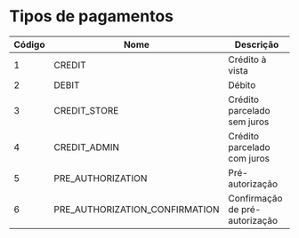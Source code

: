 # Tipos de pagamentos

| Código | Nome | Descrição |
| --- | --- | --- |
| 1   | CREDIT | Crédito à vista |
| 2   | DEBIT | Débito |
| 3   | CREDIT_STORE | Crédito parcelado sem juros |
| 4   | CREDIT_ADMIN | Crédito parcelado com juros |
| 5   | PRE_AUTHORIZATION | Pré-autorização |
| 6   | PRE\_AUTHORIZATION\_CONFIRMATION | Confirmação de pré-autorização |
